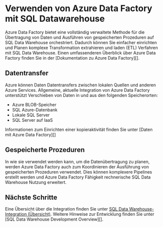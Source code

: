 <properties
   pageTitle="Verwenden von Azure Data Factory mit SQL Datawarehouse | Microsoft Azure"
   description="Tipps zur Verwendung von Azure Data Factory (ADF) mit Azure SQL Data Warehouse Lösungen."
   services="sql-data-warehouse"
   documentationCenter="NA"
   authors="lodipalm"
   manager="barbkess"
   editor=""/>

<tags
   ms.service="sql-data-warehouse"
   ms.devlang="NA"
   ms.topic="article"
   ms.tgt_pltfrm="NA"
   ms.workload="data-services"
   ms.date="08/08/2016"
   ms.author="lodipalm;barbkess;sonyama"/>

# <a name="use-azure-data-factory-with-sql-data-warehouse"></a>Verwenden von Azure Data Factory mit SQL Datawarehouse

Azure Data Factory bietet eine vollständig verwaltete Methode für die Übertragung von Daten und Ausführen von gespeicherten Prozeduren auf SQL Data Warehouse orchestriert.  Dadurch können Sie einfacher einrichten und Planen komplexe Transformation extrahieren und laden (ETL) Verfahren mit SQL Data Warehouse. Einen umfassenderen Überblick über Azure Data Factory finden Sie in der [Dokumentation zu Azure Data Factory][].

## <a name="data-movement"></a>Datentransfer

Azure können Daten Datentransfers zwischen lokalen Quellen und anderen Azure Services.  Allgemeine, aktuelle Integration von Azure Data Factory unterstützt Verschieben von Daten in und aus den folgenden Speicherorten:

+ Azure BLOB-Speicher
+ SQL Azure-Datenbank
+ Lokale SQL Server
+ SQL Server auf IaaS

Informationen zum Einrichten einer kopieraktivität finden Sie unter [Daten mit Azure Data Factory][]

## <a name="stored-procedures"></a>Gespeicherte Prozeduren
 In wie sie verwendet werden kann, um die Datenübertragung zu planen, werden Azure Data Factory auch zum Koordinieren der Ausführung von gespeicherten Prozeduren verwendet.  Dies können komplexere Pipelines erstellt werden und Azure Data Factory Fähigkeit rechnerische SQL Data Warehouse Nutzung erweitert.

## <a name="next-steps"></a>Nächste Schritte
Eine Übersicht über die Integration finden Sie unter [SQL Data Warehouse-Integration (Übersicht)][].
Weitere Hinweise zur Entwicklung finden Sie unter [SQL Data Warehouse Development Overview][].

<!--Image references-->

<!--Article references-->

[Daten Sie mit Azure Data Factory]: ../data-factory/data-factory-data-movement-activities.md
[SQL Data Warehouse-Anwendungsentwicklung, Überblick]: ./sql-data-warehouse-overview-develop.md
[SQL Data Warehouse-Integration (Übersicht)]: ./sql-data-warehouse-overview-integrate.md

<!--MSDN references-->

<!--Other Web references-->
[Azure Data Factory-Dokumentation]:https://azure.microsoft.com/documentation/services/data-factory/

